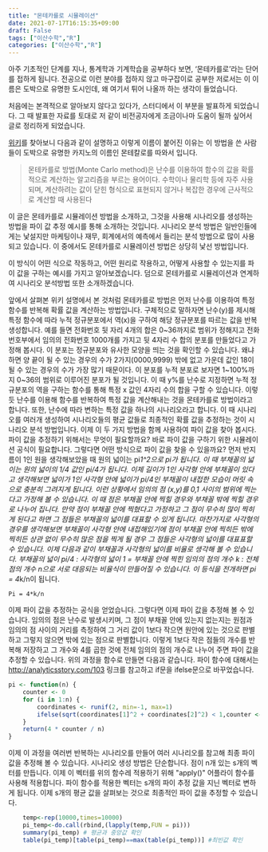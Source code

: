 ```yaml
---
title: "몬테카를로 시뮬레이션"
date: 2021-07-17T16:15:35+09:00
draft: False
tags: ["이산수학","R"]
categories: ["이산수학","R"]
---
```


아주 기초적인 단계를 지나, 통계학과 기계학습을 공부하다 보면, ‘몬테카를로’라는 단어를 접하게 됩니다. 전공으로 이런 분야를 접하지 않고 마구잡이로 공부한 저로서는 이 이름은 도박으로 유명한 도시인데, 왜 여기서 튀어 나올까 하는 생각이 들었습니다.

처음에는 본격적으로 알아보지 않다고 있다가, 스터디에서 이 부분을 발표하게 되었습니다. 그 때 발표한 자료를 토대로 저 같이 비전공자에게 조금이나마 도움이 될까 싶어서 글로 정리하게 되었습니다.

[위키](https://ko.m.wikipedia.org/wiki/몬테카를로_방법)를 찾아보니 다음과 같이 설명하고 이렇게 이름이 붙어진 이유는 이 방법을 쓴 사람들이 도박으로 유명한 카지노의 이름인 몬테칼로를 따와서 입니다.

> 몬테카를로 방법(Monte Carlo method)은 난수를 이용하여 함수의 값을 확률적으로 계산하는 알고리즘을 부르는 용어이다. 수학이나 물리학 등에 자주 사용되며, 계산하려는 값이 닫힌 형식으로 표현되지 않거나 복잡한 경우에 근사적으로 계산할 때 사용된다

 이 글은 몬테카를로 시뮬레이션 방법을 소개하고, 그것을 사용해 시나리오를 생성하는 방법을 파이 값 추정 예시를 통해 소개하는 것입니다. 시나리오 분석 방법은 일반인들에게는 낯설지만 마케팅이나 재무, 회계에서의 예측에서 들리는 분석 방법으로 많이 사용되고 있습니다. 이 중에서도 몬테카를로 시뮬레이션 방법은 상당히 낯선 방법입니다. 

 이 방식이 어떤 식으로 작동하고, 어떤 원리로 작용하고, 어떻게 사용할 수 있는지를 파이 값을 구하는 예시를 가지고 알아보겠습니다. 덤으로 몬테카를로 시뮬레이션과 연계하여 시나리오 분석방법 또한 소개하겠습니다.
 
앞에서 살펴본 위키 설명에서 본 것처럼 몬테카를로 방법은 먼저 난수를 이용하여 특정 함수를 반복해 확률 값을 계산하는 방법입니다. 구체적으로 말하자면 난수(y)를 제시해 특정 함수에 따라 누적 정규분포에서 역(x)을 구하여 해당 정규분포를 따르는 값을 반복 생성합니다.
예를 들면 전화번호 뒷 자리 4개의 합은 0~36까지로 범위가 정해지고 전화번호부에서 임의의 전화번호 1000개를 가지고 뒷 4자리 수 합의 분포를 만들었다고 가정해 봅시다. 이 분포는 정규분포와 유사한 모양을 띄는 것을 확인할 수 있습니다. 왜냐하면 양 끝이 될 수 있는 경우의 수가 2가지(0000,9999) 밖에 없고 가운데 값인 18이 될 수 있는 경우의 수가 가장 많기 때문이다. 이 분포를 누적 분포로 보자면 1~100%까지 0~36의 범위로 이루어진 분포가 될 것입니다. 이 때 y%를 난수로 지정하면 누적 정규분포의 역을 구하는 함수를 통해 특정 x 값인 4자리 수의 합을 구할 수 있습니다.
이렇듯 난수를 이용해 함수를 반복하여 특정 값을 계산해내는 것을 몬테카를로 방법이라고 합니다. 또한, 난수에 따라 변하는 특정 값을 하나의 시나리오라고 합니다. 이 때 시나리오를 여러개 생성하여 시나리오들의 평균 값들로 최종적인 확률 값을 추정하는 것이 시나리오 분석 방법입니다. 이제 이 두 가지 방법을 함께 사용하여 파이 값을 찾아 봅시다.
파이 값을 추정하기 위해서는 무엇이 필요할까요? 바로 파이 값을 구하기 위한 시뮬레이션 공식이 필요합니다. 그렇다면 어떤 방식으로 파이 값을 찾을 수 있을까요? 먼저 반지름이 1인 원을 생각해보았을 때 원의 넓이는 pi*1^2으로 pi가 됩니다. 이 때 부채꼴의 넓이는 원의 넓이의 1/4 값인 pi/4가 됩니다. 이제 길이가 1인 사각형 안에 부채꼴이 있다고 생각해보면 넓이가 1인 사각형 안에 넓이가 pi/4인 부채꼴이 내접한 모습이 머릿 속으로 충분히 그려지게 됩니다.*
*이런 상황에서 임의의 점 (x,y)를 0,1 사이의 범위에 찍는다고 가정해 볼 수 있습니다. 이 때 점은 부채꼴 안에 찍힐 경우와 부채꼴 밖에 찍힐 경우로 나누어 집니다. 만약 점이 부채꼴 안에 찍혔다고 가정하고 그 점이 무수히 많이 찍히게 된다고 하면 그 점들은 부채꼴의 넓이를 대표할 수 있게 됩니다. 마찬가지로 사각형의 경우를 생각해보면 부채꼴이 사각형 안에 내접해있기에 점이 부채꼴 안에 찍히든 밖에 찍히든 상관 없이 무수히 많은 점을 찍게 될 경우 그 점들은 사각형의 넓이를 대표표할 수 있습니다. 이제 다음과 같이 부채꼴과 사각형의 넓이를 비율로 생각해 볼 수 있습니다. 부채꼴의 넓이 pi/4 : 사각형의 넓이 1 = 부채꼴 안에 찍힌 임의의 점의 개수 k : 전체 점의 개수 n으로 서로 대응되는 비율식이 만들어질 수 있습니다. 이 등식을 전개하면 pi = 4*k/n이 됩니다.

`Pi = 4*k/n`

이제 파이 값을 추정하는 공식을 얻었습니다. 그렇다면 이제 파이 값을 추정해 볼 수 있습니다. 임의의 점은 난수로 발생시키며, 그 점이 부채꼴 안에 있는지 없는지는 원점과 임의의 점 사이의 거리를 측정하여 그 거리 값이 1보다 작으면 원안에 있는 것으로 판별하고 그렇지 않으면 밖에 있는 점으로 판별합니다. 이렇게 1보다 작은 점들의 개수를 반복해 저장하고 그 개수와 4를 곱한 것에 전체 임의의 점의 개수로 나누어 주면 파이 값을 추정할 수 있습니다.
위의 과정을 함수로 만들면 다음과 같습니다.
파이 함수에 대해서는 http://analyticsstory.com/103 링크를 참고하고 if문을 ifelse문으로 바꾸었습니다.

```r
pi <- function(n) {
    counter <- 0
    for (i in 1:n) {
        coordinates <- runif(2, min=-1, max=1)
        ifelse(sqrt(coordinates[1]^2 + coordinates[2]^2) < 1,counter <- counter + 1,counter)
    }
    return(4 * counter / n)
}
```

이제 이 과정을 여러번 반복하는 시나리오를 만들어 여러 시나리오를 참고해 최종 파이 값을 추정해 볼 수 있습니다. 시나리오 생성 방법은 단순합니다. 점이 n개 있는 s개의 벡터를 만듭니다. 이제 이 벡터를 위의 함수레 적용하기 위해 "apply()" 어플라이 함수를 사용해 적용합니다. 파이 함수를 적용한 벡터는 s개의 파이 추정 값을 지닌 벡터로 변하게 됩니다. 이제 s개의 평균 값을 살펴보는 것으로 최종적인 파이 값을 추정할 수 있습니다.

```r
    temp<-rep(10000,times=10000)
    pi_temp<-do.call(rbind,(lapply(temp,FUN = pi)))
    summary(pi_temp) # 평균과 중앙값 확인
    table(pi_temp)[table(pi_temp)==max(table(pi_temp))] #최빈값 확인
```